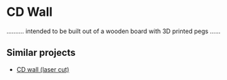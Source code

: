 # CD Wall

.......... intended to be built out of a wooden board with 3D printed pegs ......

## Similar projects

* [CD wall (laser cut)](https://github.com/PhilboBaggins/cd-wall-laser-cut)
